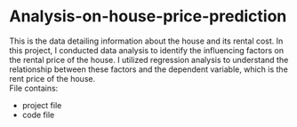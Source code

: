 # Analysis-on-house-price-prediction
This is the data detailing information about the house and its rental cost. In this project,
I conducted data analysis to identify the influencing factors on the rental price of the house.
I utilized regression analysis to understand the relationship between these factors and the dependent
variable, which is the rent price of the house.
<br>
File contains:
<br>
 - project file
 - code file
